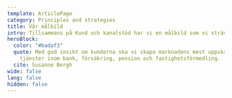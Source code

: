 ```yaml
---
template: ArticlePage
category: Principles and strategies
title: Vår målbild
intro: Tillsammans på Kund och kanalstöd har vi en målbild som vi strävar efter
heroBlock:
  color: "#badaf3"
  quote: Med god insikt om kunderna ska vi skapa marknadens mest uppskattade
    tjänster inom bank, försäkring, pension och fastighetsförmedling.
  cite: Susanne Bergh
wide: false
lang: false
hidden: false
---
```

